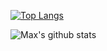 [![Top Langs](https://github-readme-stats-sigma-five.vercel.app/api/top-langs/?username=maxmx03&layout=compact&theme=merko)](https://github.com/maxmx03)

![Max's github stats](https://github-readme-stats.vercel.app/api?username=maxmx03&hide=contribs,prst&theme=merko&show_icons=true)
